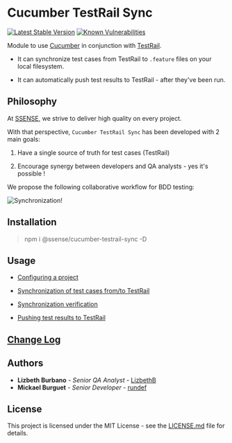 # Cucumber TestRail Sync

[![Latest Stable Version](https://img.shields.io/npm/v/@ssense/cucumber-testrail-sync.svg)](https://www.npmjs.com/package/@ssense/cucumber-testrail-sync)
[![Known Vulnerabilities](https://snyk.io/test/npm/@ssense/cucumber-testrail-sync/badge.svg)](https://snyk.io/test/npm/@ssense/cucumber-testrail-sync)

Module to use [Cucumber](https://github.com/cucumber/cucumber-js) in conjunction with [TestRail](http://www.gurock.com/testrail/).

* It can synchronize test cases from TestRail to `.feature` files on your local filesystem.

* It can automatically push test results to TestRail - after they've been run.

## Philosophy

At [SSENSE](https://github.com/SSENSE), we strive to deliver high quality on every project.

With that perspective, `Cucumber TestRail Sync` has been developed with 2 main goals:

1. Have a single source of truth for test cases (TestRail)

2. Encourage synergy between developers and QA analysts - yes it's possible !

We propose the following collaborative workflow for BDD testing:

![Synchronization!](https://github.com/SSENSE/node-cucumber-testrail-sync/raw/master/docs/img/sync-flow.png)

## Installation

> npm i @ssense/cucumber-testrail-sync -D

## Usage

* [Configuring a project](/docs/configuration.md)

* [Synchronization of test cases from/to TestRail](/docs/synchronization.md)

* [Synchronization verification](/docs/verification.md)

* [Pushing test results to TestRail](/docs/pushing_results.md)

## [Change Log](/docs/changelog.md)

## Authors

* **Lizbeth Burbano** - *Senior QA Analyst* - [LizbethB](https://github.com/LizbethB)
* **Mickael Burguet** - *Senior Developer* - [rundef](http://rundef.com)

## License

This project is licensed under the MIT License - see the [LICENSE.md](LICENSE.md) file for details.